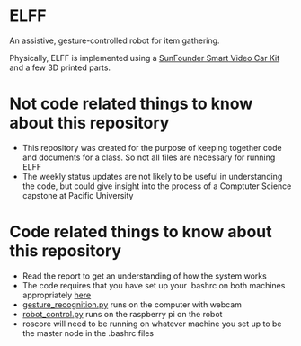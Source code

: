# ELFF
An assistive, gesture-controlled robot for item gathering.

Physically, ELFF is implemented using a [SunFounder Smart Video Car Kit](https://www.sunfounder.com/rpi-car.html) and a few 3D printed parts. 

# Not code related things to know about this repository 
- This repository was created for the purpose of keeping together code and documents for a class. So not all files are necessary for running ELFF
- The weekly status updates are not likely to be useful in understanding the code, but could give insight into the process of a Comptuter Science capstone at Pacific University

# Code related things to know about this repository 
- Read the report to get an understanding of how the system works
- The code requires that you have set up your .bashrc on both machines appropriately [here](https://razbotics.wordpress.com/2018/01/23/ros-on-multiple-computers-connecting-raspberry-pi-with-pc-over-lan/)
- [gesture_recognition.py](./gesture_recognition.py) runs on the computer with webcam
- [robot_control.py](/ros_catkin_workspace/src/elff_navigation/src/robot_control.py) runs on the raspberry pi on the robot
- roscore will need to be running on whatever machine you set up to be the master node in the .bashrc files



